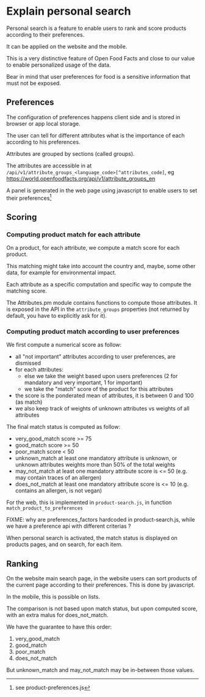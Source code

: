 # Explain personal search

Personal search is a feature to enable users
to rank and score products according to their preferences.

It can be applied on the website and the mobile.

This is a very distinctive feature of Open Food Facts
and close to our value to enable personalized usage of the data.

Bear in mind that user preferences for food is a sensitive information that must not be exposed.

## Preferences

The configuration of preferences happens client side and is stored in browser or app local storage.

The user can tell for different attributes
what is the importance of each according to his preferences.

Attributes are grouped by sections (called groups).

The attributes are accessible in at `/api/v1/attribute_groups_<language_code>[^attributes_code]`,
eg https://world.openfoodfacts.org/api/v1/attribute_groups_en

A panel is generated in the web page using javascript to enable users to set their preferences[^prefsjs]

[^prefsjs]: see product-preferences.js


## Scoring

### Computing product match for each attribute

On a product, for each attribute, we compute a match score for each product.

This matching might take into account the country and, maybe, some other data,
for example for environmental impact.

Each attribute as a specific computation and specific way to compute the matching score.

The Attributes.pm module contains functions to compute those attributes.
It is exposed in the API in the `attribute_groups` properties
(not returned by default, you have to explicitly ask for it).

### Computing product match according to user preferences

We first compute a numerical score as follow:

* all "not important" attributes according to user preferences, are dismissed
* for each attributes:
  * else we take the weight based upon users preferences (2 for mandatory and very important, 1 for important)
  * we take the "match" score of the product for this attributes
* the score is the ponderated mean of attributes, it is between 0 and 100 (as match)
* we also keep track of weights of unknown attributes vs weights of all attributes

The final match status is computed as follow:
* very_good_match	score >= 75
* good_match		score >= 50
* poor_match		score < 50
* unknown_match		at least one mandatory attribute is unknown, or unknown attributes weights more than 50% of the total weights
* may_not_match		at least one mandatory attribute score is <= 50 (e.g. may contain traces of an allergen)
* does_not_match	at least one mandatory attribute score is <= 10 (e.g. contains an allergen, is not vegan)

For the web, this is implemented in `product-search.js`, in function `match_product_to_preferences`

FIXME: why are preferences_factors hardcoded in product-search.js, while we have a preference api
with different criterias ?

When personal search is activated,
the match status is displayed on products pages, and on search, for each item.

## Ranking

On the website main search page, in the website users can sort products of the current page
according to their preferences. This is done by javascript.

In the mobile, this is possible on lists.

The comparison is not based upon match status, but upon computed score,
with an extra malus for does_not_match.

We have the guarantee to have this order:
1. very_good_match
2. good_match
3. poor_match
4. does_not_match

But unknown_match and may_not_match may be in-between those values.

[^rank_products]: See `product-search.js` function `rank_products`